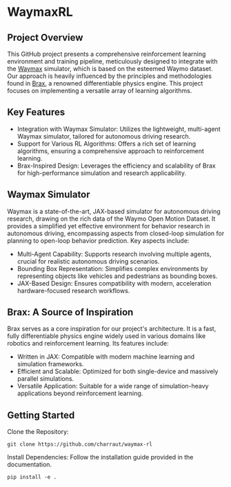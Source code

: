 # WaymaxRL

## Project Overview

This GitHub project presents a comprehensive reinforcement learning environment and training pipeline, meticulously designed to integrate with the [Waymax](https://github.com/waymo-research/waymax) simulator, which is based on the esteemed Waymo dataset. Our approach is heavily influenced by the principles and methodologies found in [Brax](https://github.com/google/brax), a renowned differentiable physics engine. This project focuses on implementing a versatile array of learning algorithms.

## Key Features

- Integration with Waymax Simulator: Utilizes the lightweight, multi-agent Waymax simulator, tailored for autonomous driving research.
- Support for Various RL Algorithms: Offers a rich set of learning algorithms, ensuring a comprehensive approach to reinforcement learning.
- Brax-Inspired Design: Leverages the efficiency and scalability of Brax for high-performance simulation and research applicability.

## Waymax Simulator

Waymax is a state-of-the-art, JAX-based simulator for autonomous driving research, drawing on the rich data of the Waymo Open Motion Dataset. It provides a simplified yet effective environment for behavior research in autonomous driving, encompassing aspects from closed-loop simulation for planning to open-loop behavior prediction. Key aspects include:

- Multi-Agent Capability: Supports research involving multiple agents, crucial for realistic autonomous driving scenarios.
- Bounding Box Representation: Simplifies complex environments by representing objects like vehicles and pedestrians as bounding boxes.
- JAX-Based Design: Ensures compatibility with modern, acceleration hardware-focused research workflows.

## Brax: A Source of Inspiration

Brax serves as a core inspiration for our project's architecture. It is a fast, fully differentiable physics engine widely used in various domains like robotics and reinforcement learning. Its features include:

- Written in JAX: Compatible with modern machine learning and simulation frameworks.
- Efficient and Scalable: Optimized for both single-device and massively parallel simulations.
- Versatile Application: Suitable for a wide range of simulation-heavy applications beyond reinforcement learning.

## Getting Started

Clone the Repository: 
```
git clone https://github.com/charraut/waymax-rl
```
Install Dependencies: Follow the installation guide provided in the documentation.
```
pip install -e .
```



